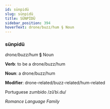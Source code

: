 ```yaml
---
id: sünpidü
slug: sünpidü
title: SÜNPİDÜ
sidebar_position: 394
hoverText: drone/buzz/hum § Noun
---
```


### sünpidü

*drone/buzz/hum* **§** Noun

**Verb**: to be a drone/buzz/hum

**Noun**: a drone/buzz/hum

**Modifier**: drone-related/buzz-related/hum-related

Portuguese zumbido /zũˈbi.du/

*Romance Language Family*